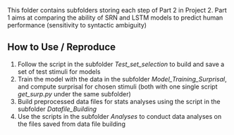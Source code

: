 This folder contains subfolders storing each step of Part 2 in Project 2. Part 1 aims at comparing the ability of SRN and LSTM models to predict human performance (sensitivity to syntactic ambiguity)

## How to Use / Reproduce
1. Follow the script in the subfolder _Test_set_selection_ to build and save a set of test stimuli for models
2. Train the model with the data in the subfolder _Model_Training_Surprisal_, and compute surprisal for chosen stimuli (both with one single script _get_surp.py_ under the same subfolder)
3. Build preprocessed data files for stats analyses using the script in the subfolder _Datafile_Building_
4. Use the scripts in the subfolder _Analyses_ to conduct data analyses on the files saved from data file building
